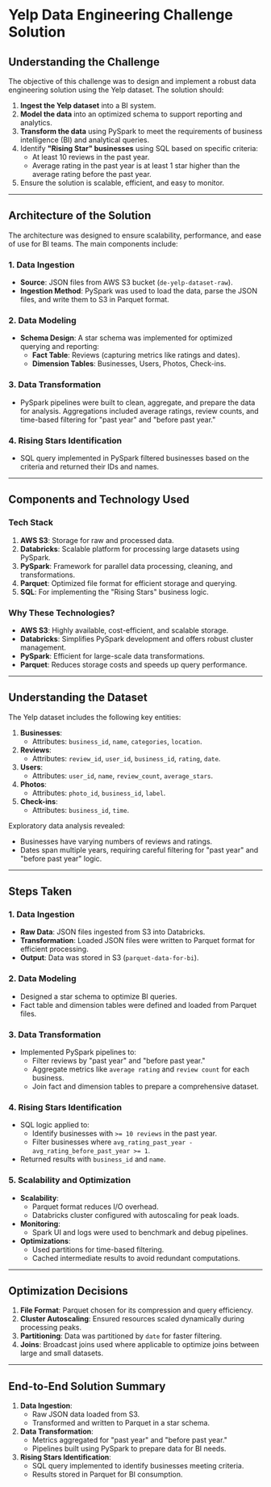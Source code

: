 # Yelp Data Engineering Challenge Solution

## Understanding the Challenge
The objective of this challenge was to design and implement a robust data engineering solution using the Yelp dataset. The solution should:

1. **Ingest the Yelp dataset** into a BI system.
2. **Model the data** into an optimized schema to support reporting and analytics.
3. **Transform the data** using PySpark to meet the requirements of business intelligence (BI) and analytical queries.
4. Identify **"Rising Star" businesses** using SQL based on specific criteria:
   - At least 10 reviews in the past year.
   - Average rating in the past year is at least 1 star higher than the average rating before the past year.
5. Ensure the solution is scalable, efficient, and easy to monitor.

---

## Architecture of the Solution
The architecture was designed to ensure scalability, performance, and ease of use for BI teams. The main components include:

### 1. **Data Ingestion**
- **Source**: JSON files from AWS S3 bucket (`de-yelp-dataset-raw`).
- **Ingestion Method**: PySpark was used to load the data, parse the JSON files, and write them to S3 in Parquet format.

### 2. **Data Modeling**
- **Schema Design**: A star schema was implemented for optimized querying and reporting:
  - **Fact Table**: Reviews (capturing metrics like ratings and dates).
  - **Dimension Tables**: Businesses, Users, Photos, Check-ins.

### 3. **Data Transformation**
- PySpark pipelines were built to clean, aggregate, and prepare the data for analysis. Aggregations included average ratings, review counts, and time-based filtering for "past year" and "before past year."

### 4. **Rising Stars Identification**
- SQL query implemented in PySpark filtered businesses based on the criteria and returned their IDs and names.

---

## Components and Technology Used
### **Tech Stack**
1. **AWS S3**: Storage for raw and processed data.
2. **Databricks**: Scalable platform for processing large datasets using PySpark.
3. **PySpark**: Framework for parallel data processing, cleaning, and transformations.
4. **Parquet**: Optimized file format for efficient storage and querying.
5. **SQL**: For implementing the "Rising Stars" business logic.

### **Why These Technologies?**
- **AWS S3**: Highly available, cost-efficient, and scalable storage.
- **Databricks**: Simplifies PySpark development and offers robust cluster management.
- **PySpark**: Efficient for large-scale data transformations.
- **Parquet**: Reduces storage costs and speeds up query performance.

---

## Understanding the Dataset
The Yelp dataset includes the following key entities:

1. **Businesses**:
   - Attributes: `business_id`, `name`, `categories`, `location`.
2. **Reviews**:
   - Attributes: `review_id`, `user_id`, `business_id`, `rating`, `date`.
3. **Users**:
   - Attributes: `user_id`, `name`, `review_count`, `average_stars`.
4. **Photos**:
   - Attributes: `photo_id`, `business_id`, `label`.
5. **Check-ins**:
   - Attributes: `business_id`, `time`.

Exploratory data analysis revealed:
- Businesses have varying numbers of reviews and ratings.
- Dates span multiple years, requiring careful filtering for "past year" and "before past year" logic.

---

## Steps Taken

### **1. Data Ingestion**
- **Raw Data**: JSON files ingested from S3 into Databricks.
- **Transformation**: Loaded JSON files were written to Parquet format for efficient processing.
- **Output**: Data was stored in S3 (`parquet-data-for-bi`).

### **2. Data Modeling**
- Designed a star schema to optimize BI queries.
- Fact table and dimension tables were defined and loaded from Parquet files.

### **3. Data Transformation**
- Implemented PySpark pipelines to:
  - Filter reviews by "past year" and "before past year."
  - Aggregate metrics like `average rating` and `review count` for each business.
  - Join fact and dimension tables to prepare a comprehensive dataset.

### **4. Rising Stars Identification**
- SQL logic applied to:
  - Identify businesses with `>= 10 reviews` in the past year.
  - Filter businesses where `avg_rating_past_year - avg_rating_before_past_year >= 1`.
- Returned results with `business_id` and `name`.

### **5. Scalability and Optimization**
- **Scalability**:
  - Parquet format reduces I/O overhead.
  - Databricks cluster configured with autoscaling for peak loads.
- **Monitoring**:
  - Spark UI and logs were used to benchmark and debug pipelines.
- **Optimizations**:
  - Used partitions for time-based filtering.
  - Cached intermediate results to avoid redundant computations.

---

## Optimization Decisions
1. **File Format**: Parquet chosen for its compression and query efficiency.
2. **Cluster Autoscaling**: Ensured resources scaled dynamically during processing peaks.
3. **Partitioning**: Data was partitioned by `date` for faster filtering.
4. **Joins**: Broadcast joins used where applicable to optimize joins between large and small datasets.

---

## End-to-End Solution Summary
1. **Data Ingestion**:
   - Raw JSON data loaded from S3.
   - Transformed and written to Parquet in a star schema.
2. **Data Transformation**:
   - Metrics aggregated for "past year" and "before past year."
   - Pipelines built using PySpark to prepare data for BI needs.
3. **Rising Stars Identification**:
   - SQL query implemented to identify businesses meeting criteria.
   - Results stored in Parquet for BI consumption.






